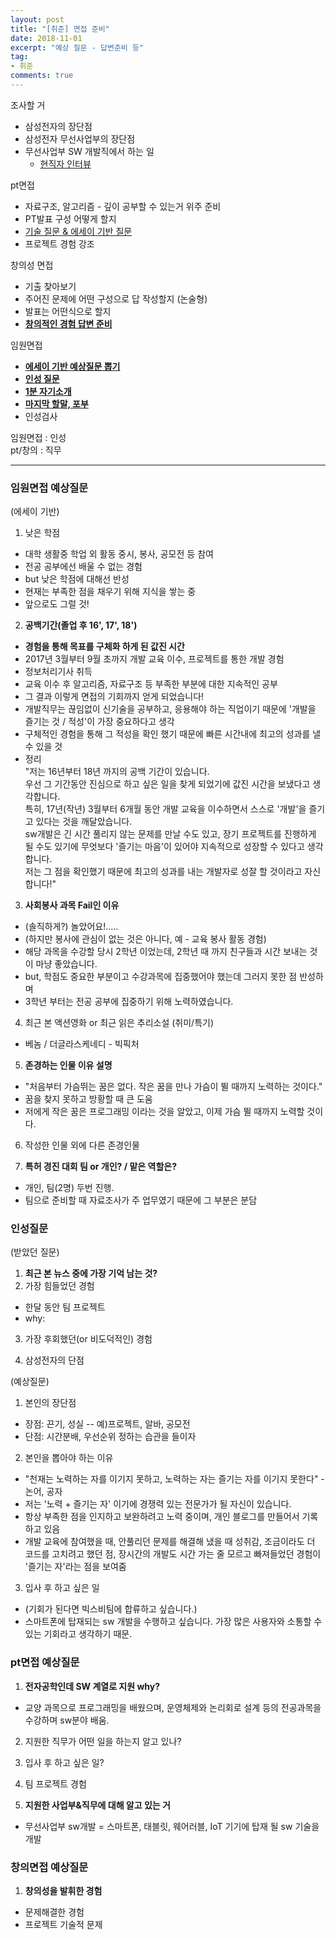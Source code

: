 ```yaml
---
layout: post
title: "[취준] 면접 준비"
date: 2018-11-01
excerpt: "예상 질문 - 답변준비 등"
tag:
- 취준
comments: true
---
```


조사할 거
* 삼성전자의 장단점
* 삼성전자 무선사업부의 장단점
* 무선사업부 SW 개발직에서 하는 일
  - [현직자 인터뷰](https://blog.naver.com/onthepaper_team/221229625691)

pt면접
* 자료구조, 알고리즘 - 깊이 공부할 수 있는거 위주 준비
* PT발표 구성 어떻게 할지
* [기술 질문 & 에세이 기반 질문](#pt면접-예상질문)
* 프로젝트 경험 강조

창의성 면접
* 기출 찾아보기
* 주어진 문제에 어떤 구성으로 답 작성할지 (논술형)
* 발표는 어떤식으로 할지
* [__창의적인 경험 답변 준비__](#창의면접-예상질문)

임원면접
* [__에세이 기반 예상질문 뽑기__](#임원면접-예상질문)
* [__인성 질문__](#인성질문)
* [__1분 자기소개__]()
* [__마지막 할말, 포부__]()
* 인성검사


<hlb>임원면접 : 인성</hlb>  
<hlb>pt/창의 : 직무</hlb>

---


### 임원면접 예상질문
(에세이 기반)  
1. 낮은 학점
- 대학 생활중 학업 외 활동 중시, 봉사, 공모전 등 참여
- 전공 공부에선 배울 수 없는 경험
- but 낮은 학점에 대해선 반성
- 현재는 부족한 점을 채우기 위해 지식을 쌓는 중
- 앞으로도 그럴 것!

2. __공백기간(졸업 후 16', 17', 18')__
- __경험을 통해 목표를 구체화 하게 된 값진 시간__
- 2017년 3월부터 9월 초까지 개발 교육 이수, 프로젝트를 통한 개발 경험
- 정보처리기사 취득
- 교육 이수 후 알고리즘, 자료구조 등 부족한 부분에 대한 지속적인 공부
- 그 결과 이렇게 면접의 기회까지 얻게 되었습니다!
- 개발직무는 끊임없이 신기술을 공부하고, 응용해야 하는 직업이기 때문에 '개발을 즐기는 것 / 적성'이 가장 중요하다고 생각
- 구체적인 경험을 통해 그 적성을 확인 했기 때문에 빠른 시간내에 최고의 성과를 낼 수 있을 것
- 정리  
"저는 16년부터 18년 까지의 공백 기간이 있습니다.  
우선 그 기간동안 진심으로 하고 싶은 일을 찾게 되었기에 값진 시간을 보냈다고 생각합니다.  
특히, 17년(작년) 3월부터 6개월 동안 개발 교육을 이수하면서 스스로 '개발'을 즐기고 있다는 것을 깨달았습니다.  
sw개발은 긴 시간 풀리지 않는 문제를 만날 수도 있고, 장기 프로젝트를 진행하게 될 수도 있기에 무엇보다 '즐기는 마음'이 있어야 지속적으로 성장할 수 있다고 생각합니다.  
저는 그 점을 확인했기 때문에 최고의 성과를 내는 개발자로 성잘 할 것이라고 자신합니다!"


3. __사회봉사 과목 Fail인 이유__
- (솔직하게?) 놀았어요!.....
- (하지만 봉사에 관심이 없는 것은 아니다, 예 - 교육 봉사 활동 경험)
- 해당 과목을 수강할 당시 2학년 이었는데, 2학년 때 까지 친구들과 시간 보내는 것이 마냥 좋았습니다.
- but, 학점도 중요한 부분이고 수강과목에 집중했어야 했는데 그러지 못한 점 반성하며
- 3학년 부터는 전공 공부에 집중하기 위해 노력하였습니다.

4. 최근 본 액션영화 or 최근 읽은 추리소설 (취미/특기)
- 베놈 / 더글라스케네디 - 빅픽처

5. __존경하는 인물 이유 설명__
- "처음부터 가슴뛰는 꿈은 없다. 작은 꿈을 만나 가슴이 뛸 때까지 노력하는 것이다."
- 꿈을 찾지 못하고 방황할 때 큰 도움
- 저에게 작은 꿈은 프로그래밍 이라는 것을 알았고, 이제 가슴 뛸 때까지 노력할 것이다.

6. 작성한 인물 외에 다른 존경인물


7. __특허 경진 대회 팀 or 개인? / 맡은 역할은?__
- 개인, 팀(2명) 두번 진행.
- 팀으로 준비할 때 자료조사가 주 업무였기 때문에 그 부분은 분담



### 인성질문
(받았던 질문)
1. __최근 본 뉴스 중에 가장 기억 남는 것?__
2. 가장 힘들었던 경험
- 한달 동안 팀 프로젝트
- why:

3. 가장 후회했던(or 비도덕적인) 경험

4. 삼성전자의 단점


(예상질문)
1. 본인의 장단점
- 장점: 끈기, 성실 -- 예)프로젝트, 알바, 공모전
- 단점: 시간분배, 우선순위 정하는 습관을 들이자

2. 본인을 뽑아야 하는 이유
- "천재는 노력하는 자를 이기지 못하고, 노력하는 자는 즐기는 자를 이기지 못한다" - 논어, 공자
- 저는 '노력 + 즐기는 자' 이기에 경쟁력 있는 전문가가 될 자신이 있습니다.
- 항상 부족한 점을 인지하고 보완하려고 노력 중이며, 개인 블로그를 만들어서 기록하고 있음
- 개발 교육에 참여했을 때, 안풀리던 문제를 해결해 냈을 때 성취감, 조금이라도 더 코드를 고치려고 했던 점, 장시간의 개발도 시간 가는 줄 모르고 빠져들었던 경험이 '즐기는 자'라는 점을 보여줌

3. 입사 후 하고 싶은 일
- (기회가 된다면 빅스비팀에 합류하고 싶습니다.)
- 스마트폰에 탑재되는 sw 개발을 수행하고 싶습니다. 가장 많은 사용자와 소통할 수 있는 기회라고 생각하기 때문.

### pt면접 예상질문
1. __전자공학인데 SW 계열로 지원 why?__
- 교양 과목으로 프로그래밍을 배웠으며, 운영체제와 논리회로 설계 등의 전공과목을 수강하며 sw분야 배움.

2. 지원한 직무가 어떤 일을 하는지 알고 있나?

3. 입사 후 하고 싶은 일?

4. 팀 프로젝트 경험

5. __지원한 사업부&직무에 대해 알고 있는 거__
- 무선사업부 sw개발 = 스마트폰, 태블릿, 웨어러블, IoT 기기에 탑재 될 sw 기술을 개발

### 창의면접 예상질문
1. __창의성을 발휘한 경험__
- 문제해결한 경험
- 프로젝트 기술적 문제
